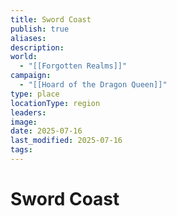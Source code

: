 ```yaml
---
title: Sword Coast
publish: true
aliases: 
description: 
world:
  - "[[Forgotten Realms]]"
campaign:
  - "[[Hoard of the Dragon Queen]]"
type: place
locationType: region
leaders: 
image: 
date: 2025-07-16
last_modified: 2025-07-16
tags:
---
```

# Sword Coast
